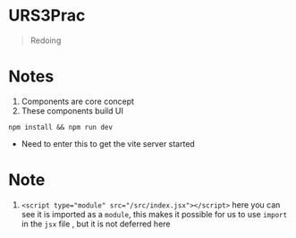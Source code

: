# URS3Prac

> Redoing

# Notes

1. Components are core concept
2. These components build UI

```
npm install && npm run dev
```

- Need to enter this to get the vite server started

# Note

1. `<script type="module" src="/src/index.jsx"></script>` here you can see it is imported as a `module`, this makes it possible for us to use `import` in the `jsx` file , but it is not deferred here
